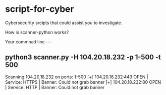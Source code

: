 # script-for-cyber
Cybersecurity srcipts that could assist you to investigate. 

How is scanner-python works?

  Your commnad line --- 
  
  python3 scanner.py -H 104.20.18.232 -p 1-500 -t 500
  ---
  Scanning 104.20.18.232 on ports: 1-500
  [+] 104.20.18.232:443 OPEN | Service: HTTPS | Banner: Could not grab banner
  [+] 104.20.18.232:80 OPEN | Service: HTTP | Banner: Could not grab banner
